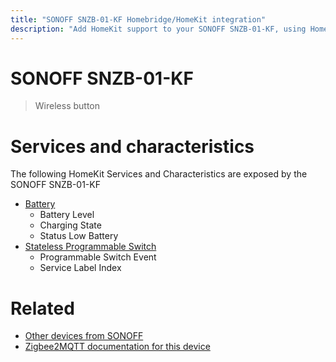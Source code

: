 ```yaml
---
title: "SONOFF SNZB-01-KF Homebridge/HomeKit integration"
description: "Add HomeKit support to your SONOFF SNZB-01-KF, using Homebridge, Zigbee2MQTT and homebridge-z2m."
---
```

<!---
This file has been GENERATED using src/docgen/docgen.ts
DO NOT EDIT THIS FILE MANUALLY!
-->
# SONOFF SNZB-01-KF
> Wireless button


# Services and characteristics
The following HomeKit Services and Characteristics are exposed by
the SONOFF SNZB-01-KF

* [Battery](../../battery.md)
  * Battery Level
  * Charging State
  * Status Low Battery
* [Stateless Programmable Switch](../../action.md)
  * Programmable Switch Event
  * Service Label Index


# Related
* [Other devices from SONOFF](../index.md#sonoff)
* [Zigbee2MQTT documentation for this device](https://www.zigbee2mqtt.io/devices/SNZB-01-KF.html)